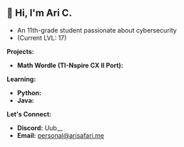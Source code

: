 ## 👋  Hi, I'm Ari C. 
* An 11th-grade student passionate about cybersecurity
* (Current LVL: 17)

**Projects:**

* **Math Wordle (TI-Nspire CX II Port):**

**Learning:**

* **Python:**
* **Java:**

**Let's Connect:**

* **Discord:** Uub__
* **Email:** personal@arisafari.me
